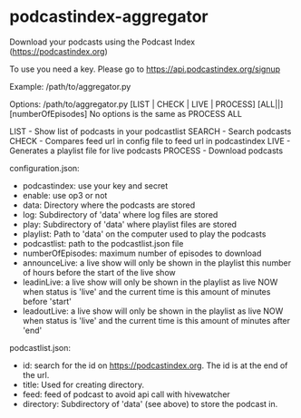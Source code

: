 # podcastindex-aggregator
Download your podcasts using the Podcast Index (https://podcastindex.org)

To use you need a key. Please go to https://api.podcastindex.org/signup

Example:
/path/to/aggregator.py

Options:
/path/to/aggregator.py [LIST | CHECK | LIVE | PROCESS] [ALL|<podcastindex-id>|<feedurl>] [numberOfEpisodes]
No options is the same as PROCESS ALL

LIST - Show list of podcasts in your podcastlist
SEARCH - Search podcasts
CHECK - Compares feed url in config file to feed url in podcastindex
LIVE - Generates a playlist file for live podcasts
PROCESS - Download podcasts

configuration.json:
- podcastindex: use your key and secret
- enable: use op3 or not
- data: Directory where the podcasts are stored
- log: Subdirectory of 'data' where log files are stored
- play: Subdirectory of 'data' where playlist files are stored
- playlist: Path to 'data' on the computer used to play the podcasts
- podcastlist: path to the podcastlist.json file
- numberOfEpisodes: maximum number of episodes to download
- announceLive: a live show will only be shown in the playlist this number of hours before the start of the live show
- leadinLive: a live show will only be shown in the playlist as live NOW when status is 'live' and the current time is this amount of minutes before 'start'
- leadoutLive: a live show will only be shown in the playlist as live NOW when status is 'live' and the current time is this amount of minutes after 'end'

podcastlist.json:
- id: search for the id on https://podcastindex.org. The id is at the end of the url.
- title: Used for creating directory.
- feed: feed of podcast to avoid api call with hivewatcher
- directory: Subdirectory of 'data' (see above) to store the podcast in.


